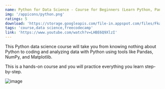 ```yaml
---
name: Python for Data Science - Course for Beginners (Learn Python, Pandas, NumPy, Matplotlib)
img: '/appicons/python.png'
ratings: 5
download: 'https://storage.googleapis.com/file-in.appspot.com/files/FkaA6HeIou.zip'
tags: 'course,data science,freecodecamp'
link: 'https://www.youtube.com/watch?v=LHBE6Q9XlzI'
---
```


This Python data science course will take you from knowing nothing about Python to coding and analyzing data with Python using tools like Pandas, NumPy, and Matplotlib.

This is a hands-on course and you will practice everything you learn step-by-step.

<img src="../../screenshots/Datasciencecourse/ss1.png" alt="image" >
